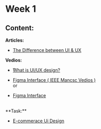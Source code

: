 # Week 1 

## Content:

 **Articles:**
- [The Difference between UI & UX](https://www.interaction-design.org/literature/article/ux-vs-ui-what-s-the-difference)

 **Vedios:**
- [ًWhat is UI/UX design?](https://youtu.be/Nje7GiGeKW0?si=l9lPM-G4ekzc9K4v)


- [Figma Interface ( IEEE Mancsc Vedios )](https://www.youtube.com/watch?v=AZobRe96T-0&list=PLJu3s68C-0EBzKfShemgITcNj0gyr53rd&index=1)<br>
or <br>
- [Figma Interface](https://youtu.be/s24rJlamGJ4?si=i1fhPU0MPW5oiESP)<br>
 <br>
 **Task:**
  
 - [E-commerace Ui Design](https://www.pinterest.com/pin/641059328242400288/)


    



